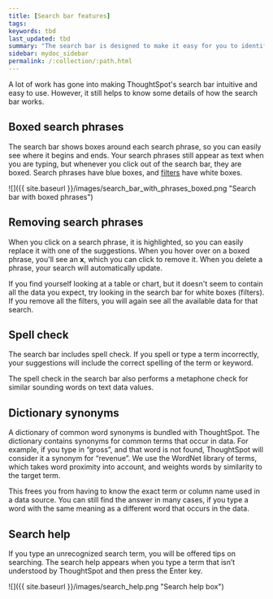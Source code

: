 ```yaml
---
title: [Search bar features]
tags:
keywords: tbd
last_updated: tbd
summary: "The search bar is designed to make it easy for you to identify your search terms. "
sidebar: mydoc_sidebar
permalink: /:collection/:path.html
---
```

A lot of work has gone into making ThoughtSpot's search bar intuitive and easy to use. However, it still helps to know some details of how the search bar works.

## Boxed search phrases

The search bar shows boxes around each search phrase, so you can easily see where it begins and ends. Your search phrases still appear as text when you are typing, but whenever you click out of the search bar, they are boxed. Search phrases have blue boxes, and [filters](/complex_searches/about-filters.html#) have white boxes.

 ![]({{ site.baseurl }}/images/search_bar_with_phrases_boxed.png "Search bar with boxed phrases")

## Removing search phrases

When you click on a search phrase, it is highlighted, so you can easily replace it with one of the suggestions. When you hover over on a boxed phrase, you'll see an **x**, which you can click to remove it. When you delete a phrase, your search will automatically update.

If you find yourself looking at a table or chart, but it doesn't seem to contain all the data you expect, try looking in the search bar for white boxes (filters). If you remove all the filters, you will again see all the available data for that search.

## Spell check

The search bar includes spell check. If you spell or type a term incorrectly, your suggestions will include the correct spelling of the term or keyword.

The spell check in the search bar also performs a metaphone check for similar sounding words on text data values.

## Dictionary synonyms

A dictionary of common word synonyms is bundled with ThoughtSpot. The dictionary contains synonyms for common terms that occur in data. For example, if you type in “gross”, and that word is not found, ThoughtSpot will consider it a synonym for “revenue”. We use the WordNet library of terms, which takes word proximity into account, and weights words by similarity to the target term.

This frees you from having to know the exact term or column name used in a data source. You can still find the answer in many cases, if you type a word with the same meaning as a different word that occurs in the data.

## Search help

If you type an unrecognized search term, you will be offered tips on searching. The search help appears when you type a term that isn’t understood by ThoughtSpot and then press the Enter key.

 ![]({{ site.baseurl }}/images/search_help.png "Search help box")
